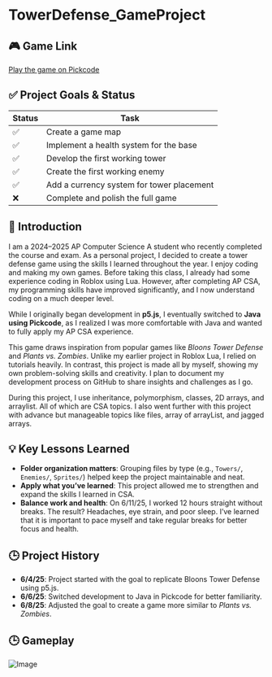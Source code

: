 # TowerDefense_GameProject
## 🎮 Game Link
[Play the game on Pickcode](https://app.pickcode.io/project/cmbi3ue7f5a71jc2tqtarqfjb)
## ✅ Project Goals & Status
| Status | Task |
|--------|------|
| ✅ | Create a game map |
| ✅ | Implement a health system for the base |
| ✅ | Develop the first working tower |
| ✅ | Create the first working enemy |
| ✅ | Add a currency system for tower placement |
| ❌ | Complete and polish the full game |

## 📘 Introduction
I am a 2024–2025 AP Computer Science A student who recently completed the course and exam. As a personal project, I decided to create a tower defense game using the skills I learned throughout the year.  I enjoy coding and making my own games. Before taking this class, I already had some experience coding in Roblox using Lua. However, after completing AP CSA, my programming skills have improved significantly, and I now understand coding on a much deeper level.

While I originally began development in **p5.js**, I eventually switched to **Java using Pickcode**, as I realized I was more comfortable with Java and wanted to fully apply my AP CSA experience. 

This game draws inspiration from popular games like *Bloons Tower Defense* and *Plants vs. Zombies*. Unlike my earlier project in Roblox Lua, I relied on tutorials heavily. In contrast, this project is made all by myself, showing my own problem-solving skills and creativity. I plan to document my development process on GitHub to share insights and challenges as I go.

During this project, I use inheritance, polymorphism, classes, 2D arrays, and arraylist. All of which are CSA topics. I also went further with this project with advance but manageable topics like files, array of arrayList, and jagged arrays.

## 💡 Key Lessons Learned
- **Folder organization matters**: Grouping files by type (e.g., `Towers/`, `Enemies/`, `Sprites/`) helped keep the project maintainable and neat.
- **Apply what you’ve learned**: This project allowed me to strengthen and expand the skills I learned in CSA.
- **Balance work and health**: On 6/11/25, I worked 12 hours straight without breaks. The result? Headaches, eye strain, and poor sleep. I’ve learned that it is important to pace myself and take regular breaks for better focus and health.


## 🕒 Project History
- **6/4/25**: Project started with the goal to replicate Bloons Tower Defense using p5.js.
- **6/6/25**: Switched development to Java in Pickcode for better familiarity.
- **6/8/25**: Adjusted the goal to create a game more similar to *Plants vs. Zombies*.

## 🕒 Gameplay
  ![Image](https://github.com/user-attachments/assets/bb7edcb8-a5c7-4a69-8605-6291c218d39e)
